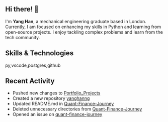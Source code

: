 ## Hi there! 👋

I'm **Yang Han**, a mechanical engineering graduate based in London. Currently, I am focused on enhancing my skills in Python and learning from open-source projects. I enjoy tackling complex problems and learn from the tech community.
##
## Skills & Technologies

py,vscode,postgres,github

## Recent Activity

- Pushed new changes to [Portfolio_Projects](https://github.com/yanghanng/Portfolio_Projects)  
- Created a new repository [yanghanng](https://github.com/yanghanng/yanghanng)  
- Updated README.md in [Quant-Finance-Journey](https://github.com/yanghanng/Quant-Finance-Journey)  
- Deleted unnecessary directories from [Quant-Finance-Journey](https://github.com/yanghanng/Quant-Finance-Journey)  
- Opened an issue on [quant-finance-journey](https://github.com/ynaghan30/quant-finance-journey/issues/1)
